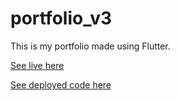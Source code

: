 # portfolio_v3

This is my portfolio made using Flutter.

[See live here](https://akhand-pratap-tiwari.github.io/)

[See deployed code here](https://github.com/Akhand-Pratap-Tiwari/Akhand-Pratap-Tiwari.github.io)
